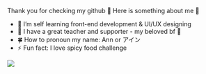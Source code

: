 Thank you for checking my github 👋 Here is something about me 🤔
- 🌱 I’m self learning front-end development & UI/UX designing
- 🧑 I have a great teacher and supporter - my beloved bf 🏹
- 🍀 How to pronoun my name: Ann or アイン
- ⚡ Fun fact: I love spicy food challenge

<img src="https://github-readme-stats.vercel.app/api?username=ananana3112&&show_icons=true&title_color=ffffff&icon_color=bb2acf&text_color=daf7dc&bg_color=151515">
